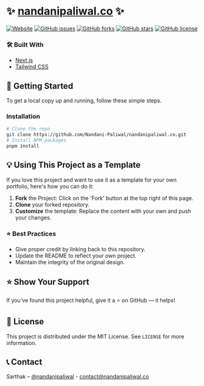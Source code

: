 # :sparkles: [nandanipaliwal.co](https://nandanipaliwal.co) :sparkles:

[![Website](https://img.shields.io/website?down_color=red&down_message=offline&up_message=online&url=https://nandanipaliwal.co)](https://nandanipaliwal.co)
[![GitHub issues](https://img.shields.io/github/issues/Nandani-Paliwal/nandanipaliwal.svg)](https://github.com/Nandani-Paliwal/nandanipaliwal.co/issues)
[![GitHub forks](https://img.shields.io/github/forks/Nandani-Paliwal/nandanipaliwal.svg)](https://github.com/Nandani-Paliwal/nandanipaliwal/network)
[![GitHub stars](https://img.shields.io/github/stars/sNandani-Paliwal/nandanipaliwal.svg)](https://github.com/Nandani-Paliwal/nandanipaliwal/stargazers)
[![GitHub license](https://img.shields.io/github/license/Nandani-Paliwal/nandanipaliwal.svg)](https://github.com/Nandani-Paliwal/nandanipaliwal/blob/master/LICENSE)

### :hammer_and_wrench: Built With

-   [Next.js](https://nextjs.org/)
-   [Tailwind CSS](https://tailwindcss.com/)

## :rocket: Getting Started

To get a local copy up and running, follow these simple steps.

### Installation

```bash
# Clone the repo
git clone https://github.com/Nandani-Paliwal/nandanipaliwal.co.git
# Install NPM packages
pnpm install
```

## :bulb: Using This Project as a Template

If you love this project and want to use it as a template for your own portfolio, here's how you can do it:

1. **Fork** the Project: Click on the 'Fork' button at the top right of this page.
2. **Clone** your forked repository.
3. **Customize** the template: Replace the content with your own and push your changes.

### :star: Best Practices

-   Give proper credit by linking back to this repository.
-   Update the README to reflect your own project.
-   Maintain the integrity of the original design.

## :star: Show Your Support

If you've found this project helpful, give it a :star: on GitHub — it helps!

## :page_with_curl: License

This project is distributed under the MIT License. See `LICENSE` for more information.

## :telephone_receiver: Contact

Sarthak – [@nandanipaliwal](https://twitter.com/nandanipaliwal) - contact@nandanipaliwal.co
